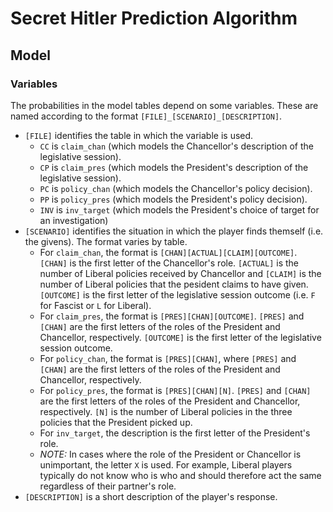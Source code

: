 # Secret Hitler Prediction Algorithm

## Model
### Variables
The probabilities in the model tables depend on some variables. These are named according to the format `[FILE]_[SCENARIO]_[DESCRIPTION]`.
- `[FILE]` identifies the table in which the variable is used.
	- `CC` is `claim_chan` (which models the Chancellor's description of the legislative session).
	- `CP` is `claim_pres` (which models the President's description of the legislative session).
	- `PC` is `policy_chan` (which models the Chancellor's policy decision).
	- `PP` is `policy_pres` (which models the President's policy decision).
	- `INV` is `inv_target` (which models the President's choice of target for an investigation)
- `[SCENARIO]` identifies the situation in which the player finds themself (i.e. the givens). The format varies by table.
	- For `claim_chan`, the format is `[CHAN][ACTUAL][CLAIM][OUTCOME]`. `[CHAN]` is the first letter of the Chancellor's role. `[ACTUAL]` is the number of Liberal policies received by Chancellor and `[CLAIM]` is the number of Liberal policies that the pesident claims to have given. `[OUTCOME]` is the first letter of the legislative session outcome (i.e. `F` for Fascist or `L` for Liberal).
	- For `claim_pres`, the format is `[PRES][CHAN][OUTCOME]`. `[PRES]` and `[CHAN]` are the first letters of the roles of the President and Chancellor, respectively. `[OUTCOME]` is the first letter of the legislative session outcome.
	- For `policy_chan`, the format is `[PRES][CHAN]`, where `[PRES]` and `[CHAN]` are the first letters of the roles of the President and Chancellor, respectively.
	- For `policy_pres`, the format is `[PRES][CHAN][N]`. `[PRES]` and `[CHAN]` are the first letters of the roles of the President and Chancellor, respectively. `[N]` is the number of Liberal policies in the three policies that the President picked up.
	- For `inv_target`, the description is the first letter of the President's role.
	- _NOTE:_ In cases where the role of the President or Chancellor is unimportant, the letter `X` is used. For example, Liberal players typically do not know who is who and should therefore act the same regardless of their partner's role.
- `[DESCRIPTION]` is a short description of the player's response.
